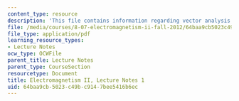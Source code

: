 ```yaml
---
content_type: resource
description: 'This file contains information regarding vector analysis. '
file: /media/courses/8-07-electromagnetism-ii-fall-2012/64baa9cb5023c49bc9147bee5416b6ec_MIT8_07F12_ln1.pdf
file_type: application/pdf
learning_resource_types:
- Lecture Notes
ocw_type: OCWFile
parent_title: Lecture Notes
parent_type: CourseSection
resourcetype: Document
title: Electromagnetism II, Lecture Notes 1
uid: 64baa9cb-5023-c49b-c914-7bee5416b6ec
---
```

